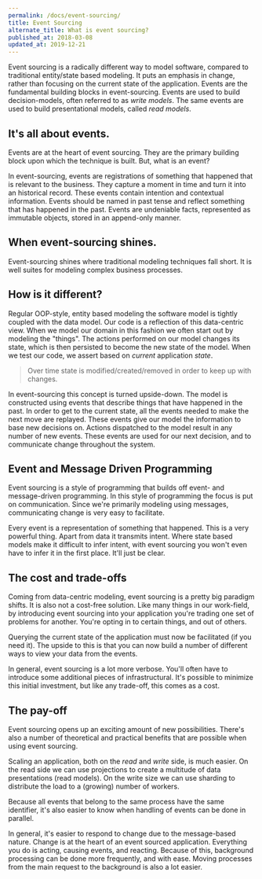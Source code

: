 ```yaml
---
permalink: /docs/event-sourcing/
title: Event Sourcing
alternate_title: What is event sourcing?
published_at: 2018-03-08
updated_at: 2019-12-21
---
```


Event sourcing is a radically different way to model software, compared to
traditional entity/state based modeling. It puts an emphasis in change,
rather than focusing on the current state of the application. Events are
the fundamental building blocks in event-sourcing. Events are used to build
decision-models, often referred to as _write models_. The same events are
used to build presentational models, called _read models_.

## It's all about **events**.

Events are at the heart of event sourcing. They are the primary building block
upon which the technique is built. But, what is an event?

In event-sourcing, events are registrations of something that happened
that is relevant to the business. They capture a moment in time and turn
it into an historical record. These events contain intention and contextual
information. Events should be named in past tense and reflect something that
has happened in the past. Events are undeniable facts, represented as immutable
objects, stored in an append-only manner.

## When event-sourcing shines.

Event-sourcing shines where traditional modeling techniques fall short.
It is well suites for modeling complex business processes.

## How is it different?

Regular OOP-style, entity based modeling the software model is tightly
coupled with the data model. Our code is a reflection of this data-centric
view. When we model our domain in this fashion we often start out by
modeling the "things". The actions performed on our model changes its
state, which is then persisted to become the new state of the model.
When we test our code, we assert based on _current_ application _state_. 

> Over time state is modified/created/removed in order to keep up with changes.

In event-sourcing this concept is turned upside-down. The model is constructed
using events that describe things that have happened in the past. In order to
get to the current state, all the events needed to make the next move are
replayed. These events give our model the information to base new decisions on.
Actions dispatched to the model result in any number of new events. These events
are used for our next decision, and to communicate change throughout the system.

## Event and Message Driven Programming

Event sourcing is a style of programming that builds off event- and message-driven
programming. In this style of programming the focus is put on communication. Since
we're primarily modeling using messages, communicating change is very easy to facilitate.

Every event is a representation of something that happened. This is a very powerful
thing. Apart from data it transmits intent. Where state based models make it difficult
to infer intent, with event sourcing you won't even have to infer it in the first place.
It'll just be clear.

## The cost and trade-offs

Coming from data-centric modeling, event sourcing is a pretty big paradigm shifts.
It is also not a cost-free solution. Like many things in our work-field, by introducing
event sourcing into your application you're trading one set of problems for another.
You're opting in to certain things, and out of others.

Querying the current state of the application must now be facilitated (if you need it).
The upside to this is that you can now build a number of different ways to view your
data from the events.

In general, event sourcing is a lot more verbose. You'll often have to introduce
some additional pieces of infrastructural. It's possible to minimize this initial
investment, but like any trade-off, this comes as a cost.

## The pay-off

Event sourcing opens up an exciting amount of new possibilities. There's also a number
of theoretical and practical benefits that are possible when using event sourcing.

Scaling an application, both on the _read_ and _write_ side, is much easier. On the read
side we can use projections to create a multitude of data presentations (read models).
On the write size we can use sharding to distribute the load to a (growing) number of
workers.

Because all events that belong to the same process have the same identifier, it's also easier
to know when handling of events can be done in parallel.

In general, it's easier to respond to change due to the message-based nature. Change is at
the heart of an event sourced application. Everything you do is acting, causing events, and
reacting. Because of this, background processing can be done more frequently, and with ease.
Moving processes from the main request to the background is also a lot easier.
